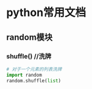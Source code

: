# python常用文档

## random模块

### shuffle() //洗牌

```python
# 对于一个元素的列表洗牌
import random
random.shuffle(list)
```



